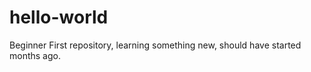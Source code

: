 # hello-world
Beginner
 First repository, learning something new, should have started months ago. 


